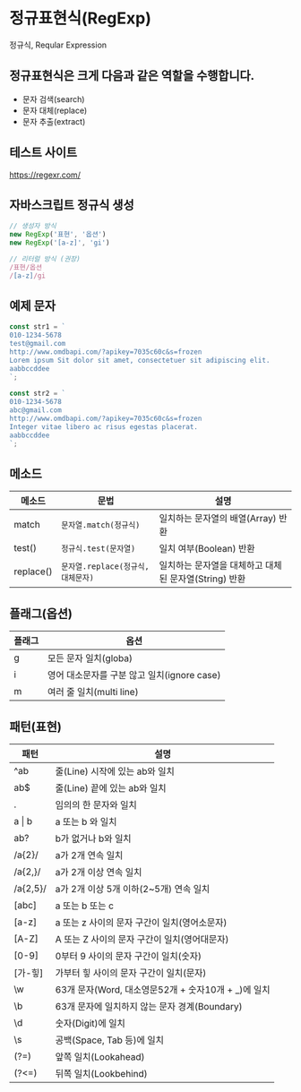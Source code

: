 # 정규표현식(RegExp)

정규식, Reqular Expression

## 정규표현식은 크게 다음과 같은 역할을 수행합니다.

- 문자 검색(search)
- 문자 대체(replace)
- 문자 추출(extract)

## 테스트 사이트

https://regexr.com/


## 자바스크립트 정규식 생성

```js
// 생성자 방식
new RegExp('표현', '옵션')
new RegExp('[a-z]', 'gi')

// 리터럴 방식 (권장)
/표현/옵션
/[a-z]/gi
```


## 예제 문자 

```js
const str1 = `
010-1234-5678
test@gmail.com
http://www.omdbapi.com/?apikey=7035c60c&s=frozen 
Lorem ipsum Sit dolor sit amet, consectetuer sit adipiscing elit.
aabbccddee
`;
   
const str2 = `
010-1234-5678
abc@gmail.com
http://www.omdbapi.com/?apikey=7035c60c&s=frozen 
Integer vitae libero ac risus egestas placerat.
aabbccddee
`;
```

## 메소드

메소드 | 문법 | 설명
--|--|--
match | `문자열.match(정규식)` | 일치하는 문자열의 배열(Array) 반환
test() | `정규식.test(문자열)` | 일치 여부(Boolean) 반환
replace() | `문자열.replace(정규식,대체문자)` | 일치하는 문자열을 대체하고 대체된 문자열(String) 반환


## 플래그(옵션) 

플래그 | 옵션 
--|--
g | 모든 문자 일치(globa)
i | 영어 대소문자를 구분 않고 일치(ignore case)
m | 여러 줄 일치(multi line)


## 패턴(표현) 

패턴 | 설명 
--|--
^ab | 줄(Line) 시작에 있는 ab와 일치
ab$ | 줄(Line) 끝에 있는 ab와 일치
. |  임의의 한 문자와 일치   
a &verbar; b |  a 또는 b 와 일치   
ab? | b가 없거나 b와 일치
/a{2}/ | a가 2개 연속 일치
/a{2,}/ | a가 2개 이상 연속 일치
/a{2,5}/ | a가 2개 이상 5개 이하(2~5개) 연속 일치
[abc] | a 또는 b 또는 c
[a-z] | a 또는 z 사이의 문자 구간이 일치(영어소문자)
[A-Z] | A 또는 Z 사이의 문자 구간이 일치(영어대문자)
[0-9] | 0부터 9 사이의 문자 구간이 일치(숫자)
[가-힣] | 가부터 힣 사이의 문자 구간이 일치(문자)
\w | 63개 문자(Word, 대소영문52개 + 숫자10개 + _)에 일치
\b | 63개 문자에 일치하지 않는 문자 경계(Boundary)
\d | 숫자(Digit)에 일치
\s | 공백(Space, Tab 등)에 일치
(?=) | 앞쪽 일치(Lookahead)
(?<=) | 뒤쪽 일치(Lookbehind)